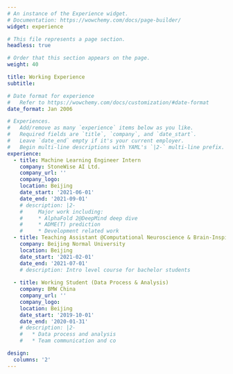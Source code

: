 ```yaml
---
# An instance of the Experience widget.
# Documentation: https://wowchemy.com/docs/page-builder/
widget: experience

# This file represents a page section.
headless: true

# Order that this section appears on the page.
weight: 40

title: Working Experience
subtitle:

# Date format for experience
#   Refer to https://wowchemy.com/docs/customization/#date-format
date_format: Jan 2006

# Experiences.
#   Add/remove as many `experience` items below as you like.
#   Required fields are `title`, `company`, and `date_start`.
#   Leave `date_end` empty if it's your current employer.
#   Begin multi-line descriptions with YAML's `|2-` multi-line prefix.
experience:
  - title: Machine Learning Engineer Intern
    company: StoneWise AI Ltd.
    company_url: ''
    company_logo: 
    location: Beijing
    date_start: '2021-06-01'
    date_end: '2021-09-01'
    # description: |2-
    #     Major work including:
    #     * AlphaFold 2@DeepMind deep dive
    #     * ADME(T) prediction
    #     * Development related work
  - title: Teaching Assistant @Computational Neuroscience & Brain-Inspired AI
    company: Beijing Normal University
    location: Beijing
    date_start: '2021-02-01'
    date_end: '2021-07-01'
    # description: Intro level course for bachelor students
        
  - title: Working Student (Data Process & Analysis)
    company: BMW China
    company_url: ''
    company_logo: 
    location: Beijing
    date_start: '2019-10-01'
    date_end: '2020-01-31'
    # description: |2- 
    #   * Data process and analysis
    #   * Team communication and co

design:
  columns: '2'
---
```


